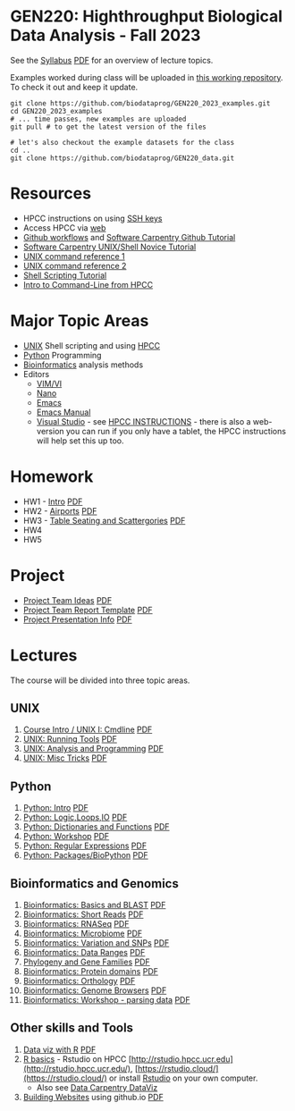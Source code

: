 # GEN220: Highthroughput Biological Data Analysis - Fall 2023

See the [Syllabus](Resources/Syllabus) [PDF](Resources/Syllabus.pdf)
for an overview of lecture topics.

Examples worked during class will be uploaded in [this working repository](https://github.com/biodataprog/GEN220_2023_examples).
To check it out and keep it update.
```
git clone https://github.com/biodataprog/GEN220_2023_examples.git
cd GEN220_2023_examples
# ... time passes, new examples are uploaded
git pull # to get the latest version of the files

# let's also checkout the example datasets for the class
cd ..
git clone https://github.com/biodataprog/GEN220_data.git
```
# Resources
* HPCC instructions on using [SSH keys](https://hpcc.ucr.edu/manuals/access/login/#a-ssh-login-from-terminal)
* Access HPCC via [web](https://hpcc.ucr.edu/manuals/access/login/#b-web-based-access)
* [Github workflows](Resources/Git_tutorial) and [Software Carpentry Github Tutorial](http://swcarpentry.github.io/git-novice/)
* [Software Carpentry UNIX/Shell Novice Tutorial](http://swcarpentry.github.io/shell-novice/)
* [UNIX command reference 1](https://rumorscity.com/wp-content/uploads/2014/08/10-Linux-Unix-Command-Cheat-Sheet-011.jpg)
* [UNIX command reference 2](UNIX/img/FOSS_CheatSheet.jpg)
* [Shell Scripting Tutorial](https://www.shellscript.sh/)
* [Intro to Command-Line from HPCC](http://hpcc.ucr.edu/manuals_linux-basics_cmdline-basics.html)

# Major Topic Areas
* [UNIX](UNIX) Shell scripting and using [HPCC](http://hpcc.ucr.edu)
* [Python](Python) Programming
* [Bioinformatics](Bioinfomatics) analysis methods
* Editors
  * [VIM/VI](http://hpcc.ucr.edu/manuals_linux-basics_vim.html)
  * [Nano](https://www.howtogeek.com/howto/42980/the-beginners-guide-to-nano-the-linux-command-line-text-editor/)
  * [Emacs](https://www.gnu.org/software/emacs/tour/)
  * [Emacs Manual](https://www.gnu.org/software/emacs/manual/html_node/emacs/index.html)
  * [Visual Studio](https://visualstudio.microsoft.com/) - see [HPCC INSTRUCTIONS](https://hpcc.ucr.edu/manuals/hpc_cluster/selected_software/vscode/) - there is also a web-version you can run if you only have a tablet, the HPCC instructions will help set this up too.

# Homework

* HW1 - [Intro](Assignments/HW1) [PDF](Assignments/HW1.pdf)
* HW2 - [Airports](Assignments/HW2) [PDF](Assignments/HW2.pdf)
* HW3 - [Table Seating and Scattergories](Assignments/HW3) [PDF](Assignments/HW3.pdf)
* HW4 
* HW5

# Project

* [Project Team Ideas](Assignments/Project_Ideas) [PDF](Assignments/Project_Ideas.pdf)
* [Project Team Report Template](Assignments/Project_Report_Template) [PDF](Assignments/Project_Report_Template.pdf)
* [Project Presentation Info](Assignments/Project_Presentation) [PDF](Assignments/Project_Presentation.pdf)

# Lectures

The course will be divided into three topic areas.

## UNIX
1. [Course Intro / UNIX I: Cmdline](UNIX/00_Login_Notebook) [PDF](UNIX/00_Login_Notebook.pdf)
1. [UNIX: Running Tools](UNIX/01_Tools) [PDF](UNIX/01_Tools.pdf)
1. [UNIX: Analysis and Programming](UNIX/02_Analysis_summary) [PDF](UNIX/02_Analysis_summary.pdf)
1. [UNIX: Misc Tricks](UNIX/03_Advanced_UNIX_DataProcessing) [PDF](UNIX/03_Advanced_UNIX_DataProcessing.pdf)

## Python
1. [Python: Intro](Python/01_Python_Intro) [PDF](Python/01_Python_Intro.pdf)
1. [Python: Logic,Loops,IO](Python/02_Loops_IO) [PDF](Python/02_Loops_IO.pdf)
1. [Python: Dictionaries and Functions](Python/03_Dict_Func.md) [PDF](Python/03_Dict_Func.pdf)
1. [Python: Workshop](Python/04_Workshop) [PDF](Python/04_Workshop.pdf)
1. [Python: Regular Expressions](Python/05_String_patterns) [PDF](Python/05_String_patterns.pdf)
1. [Python: Packages/BioPython](Python/06_Packages) [PDF](Python/06_Packages.pdf)

## Bioinformatics and Genomics
1. [Bioinformatics: Basics and BLAST](Bioinformatics/Basic_Bioinformatics) [PDF](Bioinformatics/Basic_Bioinformatics.pdf)
1. [Bioinformatics: Short Reads](Bioinformatics/Short_read_aligning) [PDF](Bioinformatics/Short_read_aligning.pdf)
1. [Bioinformatics: RNASeq](Bioinformatics/RNASeq) [PDF](Bioinformatics/RNASeq.pdf)
2. [Bioinformatics: Microbiome](Bioinformatics/Microbiome_data) [PDF](Bioinformatics/Microbiome_data.pdf)
1. [Bioinformatics: Variation and SNPs](Bioinformatics/Variants) [PDF](Bioinformatics/Variants.pdf)
1. [Bioinformatics: Data Ranges](Bioinformatics/Ranges_Features_overlap) [PDF](Bioinformatics/Ranges_Features_overlap.pdf)
1. [Phylogeny and Gene Families](Bioinformatics/Phylogeny_families) [PDF](Bioinformatics/Phylogeny_families.pdf)
1. [Bioinformatics: Protein domains](Bioinformatics/Protein_domains) [PDF](Bioinformatics/Protein_domains.pdf)
1. [Bioinformatics: Orthology](Bioinformatics/Orthology) [PDF](Bioinformatics/Orthology.pdf)
2. [Bioinformatics: Genome Browsers](Bioinformatics/Genome_Browsers) [PDF](Bioinformatics/Genome_Browsers.pdf)
1. [Bioinformatics: Workshop - parsing data](Bioinformatics/Workshop_parsing) [PDF](Bioinformatics/Workshop_parsing.pdf)


## Other skills and Tools
1. [Data viz with R](Misc/Rplotting) [PDF](Misc/Rplotting.pdf)
1. [R basics](Misc/Rplotting) - Rstudio on HPCC [http://rstudio.hpcc.ucr.edu](http://rstudio.hpcc.ucr.edu/), [https://rstudio.cloud/](https://rstudio.cloud/) or install [Rstudio](https://rstudio.com/products/rstudio/download/#download) on your own computer.
   - Also see [Data Carpentry DataViz](https://datacarpentry.org/R-genomics/05-data-visualization.html)
1. [Building Websites](Misc/Building_Websites) using github.io [PDF](Misc/Building_Websites.pdf)
